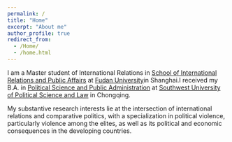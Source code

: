 ```yaml
---
permalink: /
title: "Home"
excerpt: "About me"
author_profile: true
redirect_from: 
  - /Home/
  - /home.html
---
```


I am a Master student of International Relations in [School of International Relations and Public Affairs][1] at [Fudan University][2]in Shanghai.I received my B.A. in [Political Science and Public Administration][3] at [Southwest University of Political Science and Law][4] in Chongqing.

My substantive research interests lie at the intersection of international relations and comparative politics, with a specialization in political violence, particularly violence among the elites, as well as its political and economic consequences in the developing countries.



[1]:<https://sirpa.fudan.edu.cn/>
[2]:<https://www.fudan.edu.cn/> 
[3]:<https://appa.swupl.edu.cn/zzxy.htm>
[4]:<https://www.swupl.edu.cn/> 

